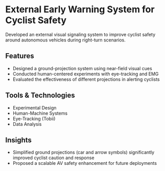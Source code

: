 # External Early Warning System for Cyclist Safety

Developed an external visual signaling system to improve cyclist safety around autonomous vehicles during right-turn scenarios.

## Features
- Designed a ground-projection system using near-field visual cues
- Conducted human-centered experiments with eye-tracking and EMG
- Evaluated the effectiveness of different projections in alerting cyclists

## Tools & Technologies
- Experimental Design
- Human-Machine Systems
- Eye-Tracking (Tobii)
- Data Analysis

## Insights
- Simplified ground projections (car and arrow symbols) significantly improved cyclist caution and response
- Proposed a scalable AV safety enhancement for future deployments
